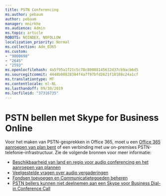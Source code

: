 ```yaml
---
title: PSTN Conferencing
ms.author: pebaum
author: pebaum
manager: mnirkhe
ms.audience: Admin
ms.topic: article
ROBOTS: NOINDEX, NOFOLLOW
localization_priority: Normal
ms.collection: Adm_O365
ms.custom:
- "9000698"
- "2645"
- "2593"
ms.openlocfilehash: 4a5f95a1f21c5c78c80088145632d37cb9acb6d5
ms.sourcegitcommit: 4448b08828384f4a7f97bfd2621f18188c24a1cf
ms.translationtype: MT
ms.contentlocale: nl-NL
ms.lasthandoff: 09/30/2019
ms.locfileid: "37316735"
---
```

# <a name="pstn-calling-with-skype-for-business-online"></a>PSTN bellen met Skype for Business Online

Voor het maken van PSTN-gesprekken in Office 365, moet u een [Office 365 aanroepen van plan bent](https://docs.microsoft.com/microsoftteams/what-is-phone-system-in-office-365#more-about-calling-plans) of een verbinding met uw on-premises PSTN-telefonie-infrastructuur. Zie de volgende bronnen voor meer informatie: 

- [Beschikbaarheid van land en regio voor audio conferencing en het aanroepen van plannen](https://docs.microsoft.com/microsoftteams/country-and-region-availability-for-audio-conferencing-and-calling-plans/country-and-region-availability-for-audio-conferencing-and-calling-plans) 
- [Veelgestelde vragen over audio vergaderingen](https://docs.microsoft.com/microsoftteams/audio-conferencing-common-questions)
- [Fondsen toevoegen en Communicatietegoeden beheren](https://docs.microsoft.com/microsoftteams/add-funds-and-manage-communications-credits)
- [PSTN bellers kunnen niet deelnemen aan een Skype voor Business Dial-in Conference Call](https://docs.microsoft.com/SkypeForBusiness/troubleshoot/online-conferencing/pstn-callers-cant-join-dial-in-call)